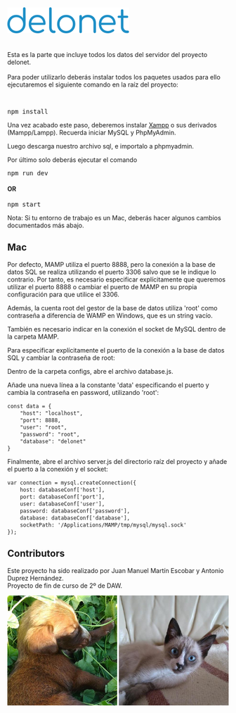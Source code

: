 ## <img src="./deloPNGblue.png">

<br/>
Esta es la parte que incluye todos los datos del servidor del proyecto delonet.
<br/><br/>
Para poder utilizarlo deberás instalar todos los paquetes usados para ello ejecutaremos el siguiente comando en la raíz del proyecto:<br> 

<br><pre>npm install</pre>

Una vez acabado este paso, deberemos instalar <a href="https://www.apachefriends.org/es/index.html">Xampp</a> o sus derivados (Mampp/Lampp). Recuerda iniciar MySQL y PhpMyAdmin.

Luego descarga nuestro archivo sql, e importalo a phpmyadmin.

Por último solo deberás ejecutar el comando

<pre>npm run dev</pre>

#### OR

<pre>npm start</pre>

Nota: Si tu entorno de trabajo es un Mac, deberás hacer algunos cambios documentados más abajo.

## Mac
Por defecto, MAMP utiliza el puerto 8888, pero la conexión a la base de datos SQL se realiza utilizando el puerto 3306
salvo que se le indique lo contrario. Por tanto, es necesario especificar explícitamente que queremos utilizar el puerto
8888 o cambiar el puerto de MAMP en su propia configuración para que utilice el 3306.

Además, la cuenta root del gestor de la base de datos utiliza 'root' como contraseña a diferencia de WAMP en Windows, que
es un string vacío.

También es necesario indicar en la conexión el socket de MySQL dentro de la carpeta MAMP.

Para especificar explícitamente el puerto de la conexión a la base de datos SQL y cambiar la contraseña de root:

Dentro de la carpeta configs, abre el archivo database.js.

Añade una nueva línea a la constante 'data' especificando el puerto y cambia la contraseña en password, utilizando 'root':

<pre><code>const data = {
    "host": "localhost",
    "port": 8888,
    "user": "root",
    "password": "root",
    "database": "delonet"
}
</code></pre>

Finalmente, abre el archivo server.js del directorio raíz del proyecto y añade el puerto a la conexión y el socket:

<pre><code>var connection = mysql.createConnection({
    host: databaseConf['host'],
    port: databaseConf['port'],
    user: databaseConf['user'],
    password: databaseConf['password'],
    database: databaseConf['database'],
    socketPath: '/Applications/MAMP/tmp/mysql/mysql.sock'
});
</code></pre>


## Contributors
Este proyecto ha sido realizado por Juan Manuel Martín Escobar y Antonio Duprez Hernández. <br>
Proyecto de fin de curso de 2º de DAW.

<img src="./bruni.jpeg" width="250px"> <img src="./gordito.jpeg" width="250px">

